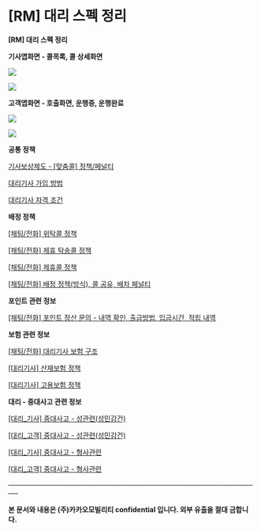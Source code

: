 # [RM] 대리 스펙 정리

**[RM] 대리 스펙 정리**

**기사앱화면 - 콜목록, 콜 상세화면**

![](https://kakaomobilitysupport.zendesk.com/hc/article_attachments/40956783436313)

![](https://kakaomobilitysupport.zendesk.com/hc/article_attachments/40956768661145)

**고객앱화면 - 호출화면, 운행중, 운행완료**

**![](https://kakaomobilitysupport.zendesk.com/hc/article_attachments/40956783440153)**

**![](https://kakaomobilitysupport.zendesk.com/hc/article_attachments/40956768664217)**

**공통 정책**

[기사보상제도 - [맞춤콜] 정책/페널티](https://kakaomobilitysupport.zendesk.com/hc/ko/articles/30948797185817)

[대리기사 가입 방법](https://kakaomobilitysupport.zendesk.com/hc/ko/articles/32544024147353--%EC%B1%84%ED%8C%85-%EC%A0%84%ED%99%94-%EB%8C%80%EB%A6%AC%EA%B8%B0%EC%82%AC-%EA%B0%80%EC%9E%85-%EB%B0%A9%EB%B2%95-%EB%AC%B8%EC%9D%98)

[대리기사 자격 조건](https://kakaomobilitysupport.zendesk.com/hc/ko/articles/32439737235993--%EC%B1%84%ED%8C%85-%EC%A0%84%ED%99%94-%EB%8C%80%EB%A6%AC%EA%B8%B0%EC%82%AC-%EC%9E%90%EA%B2%A9-%EC%A1%B0%EA%B1%B4-%EB%AC%B8%EC%9D%98)

**배정 정책**

[[채팅/전화] 위탁콜 정책](https://kakaomobilitysupport.zendesk.com/hc/ko/articles/31098474829337)

[[채팅/전화] 제휴 탁송콜 정책](https://kakaomobilitysupport.zendesk.com/hc/ko/articles/31098134857881)

[[채팅/전화] 제휴콜 정책](https://kakaomobilitysupport.zendesk.com/hc/ko/articles/31096898950041)

[[채팅/전화] 배정 정책(방식), 콜 공유, 배차 페널티](https://kakaomobilitysupport.zendesk.com/hc/ko/articles/31071947856537)

**포인트 관련 정보**

[[채팅/전화] 포인트 정산 문의 - 내역 확인, 출금방법, 입금시간, 적립 내역](https://kakaomobilitysupport.zendesk.com/hc/ko/articles/30791651205017)

**보험 관련 정보**

[[채팅/전화] 대리기사 보험 구조](https://kakaomobilitysupport.zendesk.com/hc/ko/articles/31054298016537)

[[대리기사] 산재보험 정책](https://kakaomobilitysupport.zendesk.com/hc/ko/articles/34187095490713)

[[대리기사] 고용보험 정책](https://kakaomobilitysupport.zendesk.com/hc/ko/articles/33941360758169)

**대리 - 중대사고 관련 정보**

[[대리\_기사] 중대사고 - 성관련(성민감건)](https://kakaomobilitysupport.zendesk.com/hc/ko/articles/32730904079897)

[[대리\_고객] 중대사고 - 성관련(성민감건)](https://kakaomobilitysupport.zendesk.com/hc/ko/articles/32733520765721)

[[대리\_기사] 중대사고 - 형사관련](https://kakaomobilitysupport.zendesk.com/hc/ko/articles/32730369003801)

[[대리\_고객] 중대사고 - 형사관련](https://kakaomobilitysupport.zendesk.com/hc/ko/articles/32733087914009)

**────────────────────────────────────────────────────**

**본 문서와 내용은 (주)카카오모빌리티 confidential 입니다. 외부 유출을 절대 금합니다.**